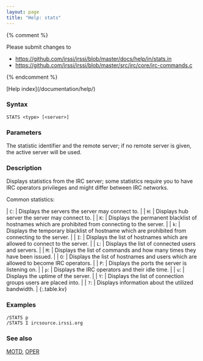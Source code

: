 ```yaml
---
layout: page
title: "Help: stats"
---
```


{% comment %}

Please submit changes to
- https://github.com/irssi/irssi/blob/master/docs/help/in/stats.in
- https://github.com/irssi/irssi/blob/master/src/irc/core/irc-commands.c


{% endcomment %}
<nav markdown="1">
[Help index](/documentation/help/)
</nav>

### Syntax ###

<div class="highlight irssisyntax"><pre style="\-\-cmdlen:5ch"><code><span class="synB">STATS</span> <span class="synB05">&lt;type></span> <span class="syn10">[<span class="syn09">&lt;server></span>]</span></code></pre></div>



### Parameters ###

The statistic identifier and the remote server; if no remote server is
given, the active server will be used.

### Description ###

Displays statistics from the IRC server; some statistics require you to have
    IRC operators privileges and might differ between IRC networks.

Common statistics:


| `C`: |     Displays the servers the server may connect to. |
| `H`: |     Displays hub server the server may connect to. |
| `K`: |     Displays the permanent blacklist of hostnames which are prohibited from connecting to the server. |
| `k`: |     Displays the temporary blacklist of hostname which are prohibited from connecting to the server. |
| `I`: |     Displays the list of hostnames which are allowed to connect to the server. |
| `L`: |     Displays the list of connected users and servers. |
| `M`: |     Displays the list of commands and how many times they have been issued. |
| `O`: |     Displays the list of hostnames and users which are allowed to become IRC operators. |
| `P`: |     Displays the ports the server is listening on. |
| `p`: |     Displays the IRC operators and their idle time. |
| `u`: |     Displays the uptime of the server. |
| `Y`: |     Displays the list of connection groups users are placed into. |
| `?`: |     Displays information about the utilized bandwidth. |
{:.table.kv}

### Examples ###

    /STATS p
    /STATS I ircsource.irssi.org

### See also ###
[MOTD](/documentation/help/motd/), [OPER](/documentation/help/oper/)

